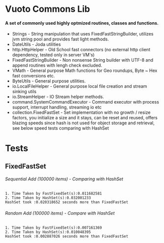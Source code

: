 Vuoto Commons Lib
===================
#### A set of commonly used highly optmized routines, classes and functions.

+ Strings - String manipulation that uses FixedFastStringBuilder, utilizes jvm string pool and provides fast light methods.
+ DateUtils - Joda utilities
+ http.HttpHelper - Old School fast connectors (no external http client dependency, tested only in server VM's)
+ FixedFastStringBuilder - Non nonsense String builder with UTF-8 and append routines with lengh check excluded.
+ VMath - General purpose Math functions for Geo roundups, Byte ~ Hex fast conversions etc.
+ ByteUtils - General purpose utilities.
+ io.LocalFileHelper - General purpose local file creation and stream sinking utils
+ io.StreamHelper - IO Stream helper methods.
+ command.SystemCommandExecutor - Command executor with process support, interrupt handling, streaming io etc
+ collection.FixedFastSet - Set implementation with no growth / resize factors, you initialize a size and it stays, can be reset and reused, offers blazing speeds since hash is not used for object storage and retrieval, see below speed tests comparing with HashSet

Tests
=====
FixedFastSet
------------
###### Sequential Add (100000 items) - Comparing with HashSet ######
    1. Time Taken by FastFixedSet(s):0.011682581
    2. Time Taken by HashSet(s):0.032001233
    HashSet took :0.020318652 seconds more than FixedFastSet
###### Random Add (100000 items) - Compare with HashSet #######
    1. Time Taken by FastFixedSet(s):0.007161369
    2. Time Taken by HashSet(s):0.010048395
    HashSet took :0.002887026 seconds more than FixedFastSet

